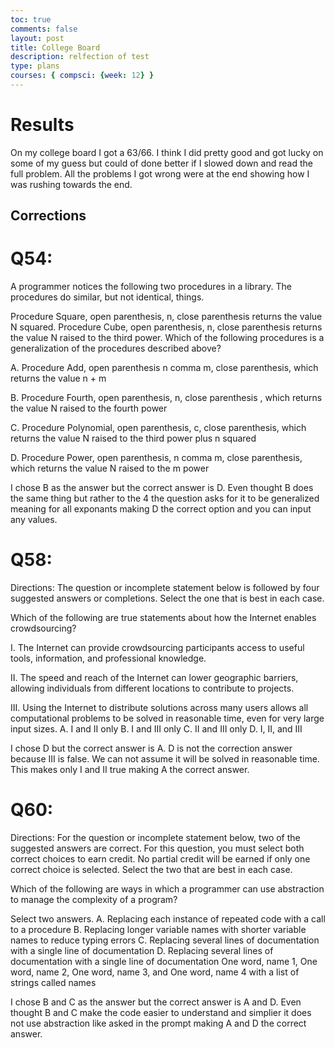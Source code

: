 ```yaml
---
toc: true
comments: false
layout: post
title: College Board
description: relfection of test
type: plans
courses: { compsci: {week: 12} }
---
```


# Results
On my college board I got a 63/66. I think I did pretty good and got lucky on some of my guess but could of done better if I slowed down and read the full problem. All the problems I got wrong were at the end showing how I was rushing towards the end.

## Corrections

# Q54: 

A programmer notices the following two procedures in a library. The procedures do similar, but not identical, things.

Procedure Square, open parenthesis, n, close parenthesis returns the value N squared.
Procedure Cube, open parenthesis, n, close parenthesis returns the value N raised to the third power.
Which of the following procedures is a generalization of the procedures described above?

A. Procedure Add, open parenthesis n comma m, close parenthesis, which returns the value n + m

B. Procedure Fourth, open parenthesis, n, close parenthesis , which returns the value N raised to the fourth power

C. Procedure Polynomial, open parenthesis, c, close parenthesis, which returns the value N raised to the third power plus n squared

D. Procedure Power, open parenthesis, n comma m, close parenthesis, which returns the value N raised to the m power

I chose B as the answer but the correct answer is D. Even thought B does the same thing but rather to the 4 the question asks for it to be generalized meaning for all exponants making D the correct option and you can input any values.

# Q58:

Directions: The question or incomplete statement below is followed by four suggested answers or completions. Select the one that is best in each case.

Which of the following are true statements about how the Internet enables crowdsourcing?

I. The Internet can provide crowdsourcing participants access to useful tools, information, and professional knowledge.

II. The speed and reach of the Internet can lower geographic barriers, allowing individuals from different locations to contribute to projects.

III. Using the Internet to distribute solutions across many users allows all computational problems to be solved in reasonable time, even for very large input sizes.
A. I and II only
B. I and III only
C. II and III only
D. I, II, and III

I chose D but the correct answer is A. D is not the correction answer because III is false. We can not assume it will be solved in reasonable time. This makes only I and II true making A the correct answer.

# Q60:

Directions: For the question or incomplete statement below, two of the suggested answers are correct. For this question, you must select both correct choices to earn credit. No partial credit will be earned if only one correct choice is selected. Select the two that are best in each case.

Which of the following are ways in which a programmer can use abstraction to manage the complexity of a program?

Select two answers.
A. Replacing each instance of repeated code with a call to a procedure
B. Replacing longer variable names with shorter variable names to reduce typing errors
C. Replacing several lines of documentation with a single line of documentation
D. Replacing several lines of documentation with a single line of documentation One word, name 1, One word, name 2, One word, name 3, and One word, name 4 with a list of strings
called names

I chose B and C as the answer but the correct answer is A and D. Even thought B and C make the code easier to understand and simplier it does not use abstraction like asked in the prompt making A and D the correct answer.



